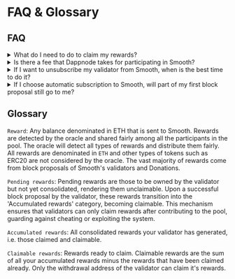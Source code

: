 # FAQ & Glossary
## FAQ

<details closed>
  <summary>What do I need to do to claim my rewards?</summary>
  Once your pending balance goes active after successfully proposing a block, a small claim transaction will be required from the withdrawal address to send the ETH rewards to your wallet.
</details>

<details closed>
  <summary>Is there a fee that Dappnode takes for participating in Smooth?</summary>
  7% of all the Rewards goes to supporting the development of Dappnode.
</details>

<details closed>
  <summary>If I want to unsubscribe my validator from Smooth, when is the best time to do it?</summary>
    Unsubscribing a validator from Smooth causes it to lose all its pending rewards. Hence, the ideal moment to exit Smooth is after successfully proposing a block. A successful block proposal transfers all pending rewards claimable, allowing you to claim them before unsubscribing. This approach minimizes the pending rewards lost when unsubscribing.
</details>

<details closed>
  <summary>If I choose automatic subscription to Smooth, will part of my first block proposal still go to me?</summary>
  Yes, although manual subscription is recommended so that validators can start accumulating rewards as soon as they subscribe, as oposed to wait until a successful block proposal.
</details>

## Glossary

`Reward`: Any balance denominated in ETH that is sent to Smooth. Rewards are detected by the oracle and shared fairly among all the participants in the pool. The oracle will detect all types of rewards and distribute them fairly. All rewards are denominated in `ETH` and other types of tokens such as ERC20 are not considered by the oracle. The vast majority of rewards come from block proposals of Smooth's validators and Donations.

`Pending rewards`: Pending rewards are those to be owned by the validator but not yet consolidated, rendering them unclaimable. Upon a successful block proposal by the validator, these rewards transition into the 'Accumulated rewards' category, becoming claimable. This mechanism ensures that validators can only claim rewards after contributing to the pool, guarding against cheating or exploiting the system.

`Accumulated rewards`: All consolidated rewards your validator has generated, i.e. those claimed and claimable.

`Claimable rewards`: Rewards ready to claim. Claimable rewards are the sum of all your accumulated rewards minus the rewards that have been claimed already. Only the withdrawal address of the validator can claim it's rewards.